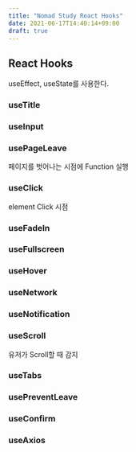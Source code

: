 ```yaml
---
title: "Nomad Study React Hooks"
date: 2021-06-17T14:40:14+09:00
draft: true
---
```


## React Hooks

useEffect, useState를 사용한다.

### useTitle

### useInput

### usePageLeave

페이지를 벗어나는 시점에 Function 실행

### useClick

element Click 시점

### useFadeIn

### useFullscreen

### useHover

### useNetwork

### useNotification

### useScroll

유저가 Scroll할 때 감지

### useTabs

### usePreventLeave

### useConfirm

### useAxios
